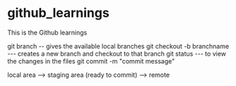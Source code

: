 # github_learnings

This is the Github learnings

git branch -- gives the available local branches
git checkout -b branchname --- creates a new branch and checkout to that branch
git status --- to view the changes in the files
git commit -m "commit message"


local area --> staging area (ready to commit) --> remote
